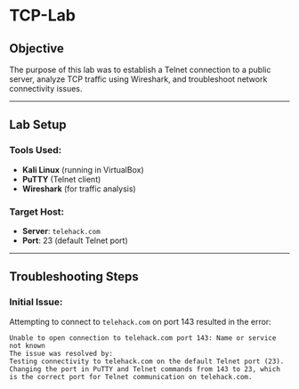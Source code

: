 # TCP-Lab

## Objective
The purpose of this lab was to establish a Telnet connection to a public server, analyze TCP traffic using Wireshark, and troubleshoot network connectivity issues.

---

## Lab Setup
### Tools Used:
- **Kali Linux** (running in VirtualBox)
- **PuTTY** (Telnet client)
- **Wireshark** (for traffic analysis)

### Target Host:
- **Server**: `telehack.com`
- **Port**: 23 (default Telnet port)

---

## Troubleshooting Steps
### Initial Issue:
Attempting to connect to `telehack.com` on port 143 resulted in the error:
```plaintext
Unable to open connection to telehack.com port 143: Name or service not known
The issue was resolved by:
Testing connectivity to telehack.com on the default Telnet port (23).
Changing the port in PuTTY and Telnet commands from 143 to 23, which is the correct port for Telnet communication on telehack.com.
